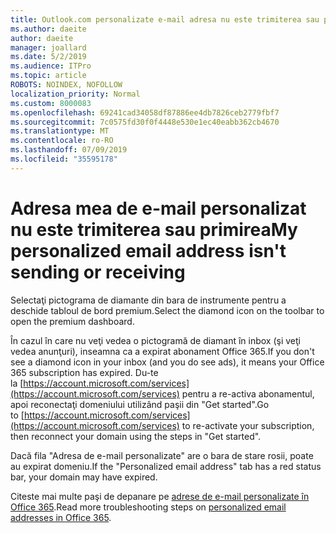 ```yaml
---
title: Outlook.com personalizate e-mail adresa nu este trimiterea sau primirea
ms.author: daeite
author: daeite
manager: joallard
ms.date: 5/2/2019
ms.audience: ITPro
ms.topic: article
ROBOTS: NOINDEX, NOFOLLOW
localization_priority: Normal
ms.custom: 8000083
ms.openlocfilehash: 69241cad34058df87886ee4db7826ceb2779fbf7
ms.sourcegitcommit: 7c0575fd30f0f4448e530e1ec40eabb362cb4670
ms.translationtype: MT
ms.contentlocale: ro-RO
ms.lasthandoff: 07/09/2019
ms.locfileid: "35595178"
---
```

# <a name="my-personalized-email-address-isnt-sending-or-receiving"></a><span data-ttu-id="7d37f-102">Adresa mea de e-mail personalizat nu este trimiterea sau primirea</span><span class="sxs-lookup"><span data-stu-id="7d37f-102">My personalized email address isn't sending or receiving</span></span>

<span data-ttu-id="7d37f-103">Selectaţi pictograma de diamante din bara de instrumente pentru a deschide tabloul de bord premium.</span><span class="sxs-lookup"><span data-stu-id="7d37f-103">Select the diamond icon on the toolbar to open the premium dashboard.</span></span>

<span data-ttu-id="7d37f-104">În cazul în care nu veţi vedea o pictogramă de diamant în inbox (şi veţi vedea anunţuri), inseamna ca a expirat abonament Office 365.</span><span class="sxs-lookup"><span data-stu-id="7d37f-104">If you don't see a diamond icon in your inbox (and you do see ads), it means your Office 365 subscription has expired.</span></span> <span data-ttu-id="7d37f-105">Du-te la [https://account.microsoft.com/services](https://account.microsoft.com/services) pentru a re-activa abonamentul, apoi reconectaţi domeniului utilizând paşii din "Get started".</span><span class="sxs-lookup"><span data-stu-id="7d37f-105">Go to [https://account.microsoft.com/services](https://account.microsoft.com/services) to re-activate your subscription, then reconnect your domain using the steps in "Get started".</span></span>

<span data-ttu-id="7d37f-106">Dacă fila "Adresa de e-mail personalizate" are o bara de stare rosii, poate au expirat domeniu.</span><span class="sxs-lookup"><span data-stu-id="7d37f-106">If the "Personalized email address" tab has a red status bar, your domain may have expired.</span></span>

<span data-ttu-id="7d37f-107">Citeste mai multe paşi de depanare pe [adrese de e-mail personalizate în Office 365](https://support.office.com/article/75416a58-b225-4c02-8c07-8979403b427b?wt.mc_id=Office_Outlook_com_Alchemy).</span><span class="sxs-lookup"><span data-stu-id="7d37f-107">Read more troubleshooting steps on [personalized email addresses in Office 365](https://support.office.com/article/75416a58-b225-4c02-8c07-8979403b427b?wt.mc_id=Office_Outlook_com_Alchemy).</span></span>